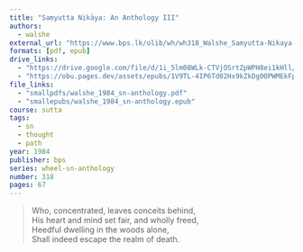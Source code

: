 ```yaml
---
title: "Saṃyutta Nikāya: An Anthology III"
authors:
  - walshe
external_url: "https://www.bps.lk/olib/wh/wh318_Walshe_Samyutta-Nikaya-Anthology-III.html"
formats: [pdf, epub]
drive_links:
  - "https://drive.google.com/file/d/1i_5lm08WLk-CTVjOSrtZpWPH8ei1kHll/view?usp=drivesdk"
  - "https://obu.pages.dev/assets/epubs/1V9TL-4IP6Td02Hx9kZkDg0OPWMEkFpke.epub"
file_links:
  - "smallpdfs/walshe_1984_sn-anthology.pdf"
  - "smallepubs/walshe_1984_sn-anthology.epub"
course: sutta
tags:
  - sn
  - thought
  - path
year: 1984
publisher: bps
series: wheel-sn-anthology
number: 318
pages: 67
---
```


> Who, concentrated, leaves conceits behind,  
His heart and mind set fair, and wholly freed,  
Heedful dwelling in the woods alone,  
Shall indeed escape the realm of death.

